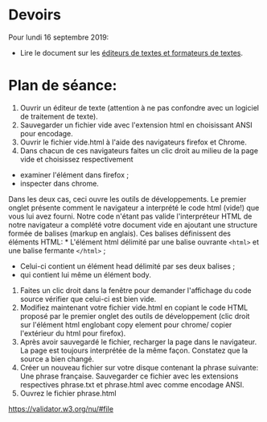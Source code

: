 # Devoirs

Pour lundi 16 septembre 2019:

* Lire le document sur les [éditeurs de textes et formateurs de textes](https://edisondelorgues.github.io/NSI/Docs/Editeurs.html).

# Plan de séance:

1. Ouvrir un éditeur de texte (attention à ne pas confondre avec un logiciel de traitement de texte).
1. Sauvegarder un fichier vide avec l'extension html en choisissant ANSI pour encodage.
1. Ouvrir le fichier vide.html à l'aide des navigateurs firefox et Chrome.
1. Dans chacun de ces navigateurs faites un clic droit au milieu de la page vide et choisissez respectivement
  * examiner l'élément dans firefox ;
  * inspecter dans chrome.

  Dans les deux cas, ceci ouvre les outils de développements. Le premier onglet présente comment le navigateur a interprété le code html (vide!) que vous lui avez fourni. Notre code n'étant pas valide l'interpréteur HTML de notre navigateur a complété votre document vide en ajoutant une structure formée de balises (markup en anglais). Ces balises définissent des éléments HTML: 
    * L'élément html délimité par une balise ouvrante ```<html>``` et une balise fermante ```</html>``` ;
   * Celui-ci contient un élément head délimité par ses deux balises ;
   * qui contient lui même un élément body.

1. Faites un clic droit dans la fenêtre pour demander l'affichage du code source vérifier que celui-ci est bien vide. 
1. Modifiez maintenant votre fichier vide.html en copiant le code HTML proposé par le premier onglet des outils de développement (clic droit sur l'élément html englobant copy element pour chrome/ copier l'extérieur du html pour firefox).
1. Après avoir sauvegardé le fichier, recharger la page dans le navigateur. La page est toujours interprétée de la même façon. Constatez que la source a bien changé.
1. Créer un nouveau fichier sur votre disque contenant la phrase suivante: Une phrase française. Sauvegarder ce fichier avec les extensions respectives phrase.txt et phrase.html avec comme encodage ANSI.
1. Ouvrez le fichier phrase.html

https://validator.w3.org/nu/#file
